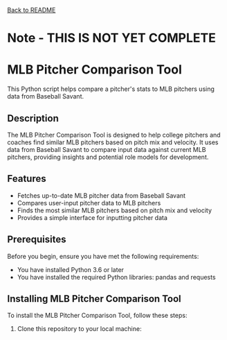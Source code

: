 [Back to README](README.md)

# Note - THIS IS NOT YET COMPLETE

# MLB Pitcher Comparison Tool

This Python script helps compare a pitcher's stats to MLB pitchers using data from Baseball Savant.

## Description

The MLB Pitcher Comparison Tool is designed to help college pitchers and coaches find similar MLB pitchers based on pitch mix and velocity. It uses data from Baseball Savant to compare input data against current MLB pitchers, providing insights and potential role models for development.

## Features

- Fetches up-to-date MLB pitcher data from Baseball Savant
- Compares user-input pitcher data to MLB pitchers
- Finds the most similar MLB pitchers based on pitch mix and velocity
- Provides a simple interface for inputting pitcher data

## Prerequisites

Before you begin, ensure you have met the following requirements:

- You have installed Python 3.6 or later
- You have installed the required Python libraries: pandas and requests

## Installing MLB Pitcher Comparison Tool

To install the MLB Pitcher Comparison Tool, follow these steps:

1. Clone this repository to your local machine:
